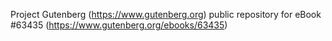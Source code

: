 Project Gutenberg (https://www.gutenberg.org) public repository for eBook #63435 (https://www.gutenberg.org/ebooks/63435)
